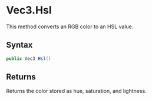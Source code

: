 # Vec3.Hsl

This method converts an RGB color to an HSL value.

## Syntax

```csharp
public Vec3 Hsl()
```

## Returns

Returns the color stored as hue, saturation, and lightness.